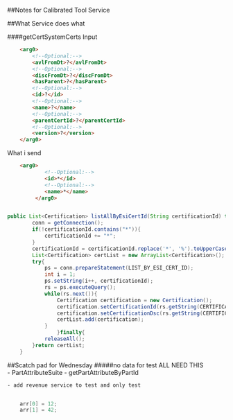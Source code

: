 ##Notes for Calibrated Tool Service 

##What Service does what 

####getCertSystemCerts
Input

```html
	<arg0>
   		<!--Optional:-->
        <avlFromDt>?</avlFromDt>
        <!--Optional:-->
        <discFromDt>?</discFromDt>
        <hasParent>?</hasParent>
        <!--Optional:-->
        <id>?</id>
        <!--Optional:-->
        <name>?</name>
        <!--Optional:-->
        <parentCertId>?</parentCertId>
        <!--Optional:-->
        <version>?</version>
	</arg0>
```

What i send 

```html
	<arg0>
            <!--Optional:-->
            <id>*</id>
            <!--Optional:-->
            <name>*</name>            
         </arg0>

```

```java

public List<Certification> listAllByEsiCertId(String certificationId) throws SQLException{ 
		conn = getConnection();
		if(!certificationId.contains("*")){
			certificationId += "*";
		}
		certificationId = certificationId.replace('*', '%').toUpperCase();
		List<Certification> certList = new ArrayList<Certification>();
		try{
			ps = conn.prepareStatement(LIST_BY_ESI_CERT_ID);
			int i = 1; 
			ps.setString(i++, certificationId);
			rs = ps.executeQuery(); 
			while(rs.next()){
				Certification certification = new Certification();
				certification.setCertificationId(rs.getString(CERTIFICATION_ID));
				certification.setCertificationDsc(rs.getString(CERTIFICATION_DSC));
				certList.add(certification);
			}
				}finally{
			releaseAll();			
		}return certList;	
	}
```


##Scatch pad for Wednesday
#####no data for test 
	ALL NEED THIS 	
	- PartAttributeSuite
		- getPartAttributeByPartId
		
	- add revenue service to test and only test 
		
		
```C++
	
	arr[0] = 12; 
	arr[1] = 42;
	
	
 	
```
	
		
